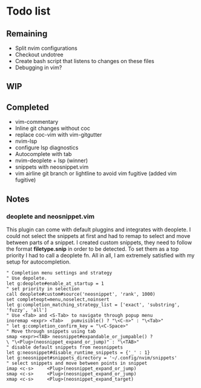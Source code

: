 # Todo list

## Remaining

- Split nvim configurations
- Checkout undotree
- Create bash script that listens to changes on these files
- Debugging in vim?

## WIP

## Completed

- vim-commentary
- Inline git changes without coc
- replace coc-vim with vim-gitgutter
- nvim-lsp
- configure lsp diagnostics
- Autocomplete with tab
- nvim-deoplete + lsp (winner)
- snippets with neosnippet.vim
- vim airline git branch or lightline to avoid vim fugitive (added vim fugitive)

## Notes

### deoplete and neosnippet.vim

This plugin can come with default pluggins and integrates with deoplete. I could not select the snippets at first and had to remap to select and move between parts of a snippet. I created custom snippets, they need to follow the format **filetype.snip** in order to be detected. To set them as a top priority I had to call a deoplete fn. All in all, I am extremely satisfied with my setup for autocompletion.

```vim
" Completion menu settings and strategy
" Use depolete.
let g:deoplete#enable_at_startup = 1
" set priority in selection
call deoplete#custom#source('neosnippet', 'rank', 1000)
set completeopt=menu,noselect,noinsert
let g:completion_matching_strategy_list = ['exact', 'substring', 'fuzzy', 'all']
" Use <Tab> and <S-Tab> to navigate through popup menu
inoremap <expr> <Tab>   pumvisible() ? "\<C-n>" : "\<Tab>"
" let g:completion_confirm_key = "\<C-Space>"
" Move through snippets using tab
smap <expr><TAB> neosnippet#expandable_or_jumpable() ?
\ "\<Plug>(neosnippet_expand_or_jump)" : "\<TAB>"
" disable default snippets from neosnippets
let g:neosnippet#disable_runtime_snippets = {'_' : 1}
let g:neosnippet#snippets_directory = '~/.config/nvim/snippets'
" select snippets and move between points in snippet
imap <c-s>     <Plug>(neosnippet_expand_or_jump)
smap <c-s>     <Plug>(neosnippet_expand_or_jump)
xmap <c-s>     <Plug>(neosnippet_expand_target)
```
